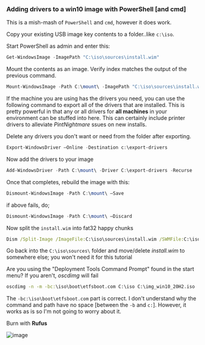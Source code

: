 ### Adding drivers to a win10 image with PowerShell [and cmd]

This is a mish-mash of ```PowerShell``` and ```cmd```, however it does work.

Copy your existing USB image key contents to a folder..like ```c:\iso```.

Start PowerShell as admin and enter this:
```powershell
Get-WindowsImage -ImagePath "C:\iso\sources\install.wim"
```

Mount the contents as an image. Verify index matches the output of the previous command. 
```powershell
Mount-WindowsImage -Path C:\mount\ -ImagePath "C:\iso\sources\install.wim" -Index 1
```

If the machine you are using has the drivers you need, you can use the following command to export all of the drivers that are installed. This is pretty powerful in that any or all drivers for **all machines** in your environment can be stuffed into here. This can certainly include printer drivers to alleviate *PintNightmare* ssues on new installs.

Delete any drivers you don't want or need from the folder after exporting.

```powershell
Export-WindowsDriver –Online -Destination c:\export-drivers
```

Now add the drivers to your image

```powershell
Add-WindowsDriver -Path C:\mount\ -Driver C:\export-drivers -Recurse
```


Once that completes, rebuild the image with this:
```powershell
Dismount-WindowsImage -Path C:\mount\ –Save
```
if above fails, do;

```powershell
Dismount-WindowsImage -Path C:\mount\ –Discard
```

Now split the ```install.wim``` into fat32 happy chunks

```cmd
Dism /Split-Image /ImageFile:C:\iso\sources\install.wim /SWMFile:C:\iso\sources\install.swm /FileSize:3999     
```

Go back into the ```C:\iso\sources\``` folder and move/delete *install.wim* to somewhere else; you won't need it for this tutorial

Are you using the "Deployment Tools Command Prompt" found in the start menu?  If you aren't, *oscdimg* will fail

```cmd
oscdimg -n -m -bc:\iso\boot\etfsboot.com C:\iso C:\img_win10_20H2.iso
```

The ```-bc:\iso\boot\etfsboot.com``` part is correct. I don't understand why the command and path have no space [between the ```-b``` and ```c:```]. However, it works as is so I'm not going to worry about it.

Burn with **Rufus**

![image](https://user-images.githubusercontent.com/10509740/156253753-b9f0896a-5f7b-4396-add5-f642a8c87a0d.png)

